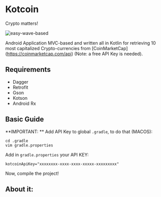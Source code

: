# Kotcoin

Crypto matters!

<img src="https://media.giphy.com/media/TzM708yJfPFcY/giphy.gif" alt="easy-wave-based">


Android Application MVC-based and written all in Kotlin for retrieving 10 most capitalized 
Crypto-currencies from [CoinMarketCap] (https://coinmarketcap.com/api) (Note: a free API Key is needed).

## Requirements

- Dagger
- Retrofit
- Gson
- Kotson
- Android Rx

## Basic Guide

**IMPORTANT: ** Add API Key to global `.gradle`, to do that (MACOS):

    cd .gradle
    vim gradle.properties

Add in `gradle.properties` your API KEY:

    kotcoinApiKey="xxxxxxxx-xxxx-xxxx-xxxxx-xxxxxxxxx"

Now, compile the project!

## About it:

